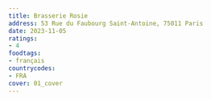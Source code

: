 ```yaml
---
title: Brasserie Rosie
address: 53 Rue du Faubourg Saint-Antoine, 75011 Paris
date: 2023-11-05
ratings:
- 4
foodtags:
- français
countrycodes:
- FRA
cover: 01_cover
---
```

